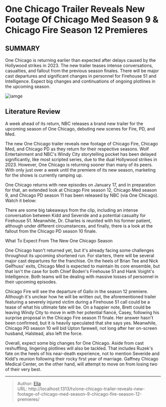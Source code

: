 # One Chicago Trailer Reveals New Footage Of Chicago Med Season 9 &amp; Chicago Fire Season 12 Premieres


## SUMMARY 



  One Chicago is returning earlier than expected after delays caused by the Hollywood strikes in 2023.   The new trailer teases intense conversations, casualties, and fallout from the previous season finales.   There will be major cast departures and significant changes in personnel for Firehouse 51 and Intelligence. Expect big changes and continuations of ongoing plotlines in the upcoming season.  

![iamge](https://static1.srcdn.com/wordpress/wp-content/uploads/2024/01/miranda-rae-mayo-as-stella-kidd-in-chicago-fire-season-12.jpg)

## Literature Review
A week ahead of its return, NBC releases a brand new trailer for the upcoming season of One Chicago, debuting new scenes for Fire, PD, and Med.  




The new One Chicago trailer reveals new footage of Chicago Fire, Chicago Med, and Chicago PD as they return for their respective seasons. Wolf Entertainment and NBC&#39;s Windy City storytelling pocket has been delayed significantly, like most scripted series, due to the dual Hollywood strikes in 2023. However, One Chicago is returning sooner than many of its peers. With only just over a week until the premiere of its new season, marketing for the shows is currently ramping up.




One Chicago returns with new episodes on January 17, and in preparation for that, an extended look at Chicago Fire season 12, Chicago Med season 9, and Chicago PD season 11 has been released by NBC (via One Chicago). Watch it below:


 

There are some big takeaways from the clip, including an intense conversation between Kidd and Severide and a potential casualty for Firehouse 51. Meanwhile, Dr. Charles is reunited with his former patient, although under different circumstances, and finally, there is a look at the fallout from the Chicago PD season 10 finale.


 What To Expect From The New One Chicago Season 
          




One Chicago hasn&#39;t returned yet, but it&#39;s already facing some challenges throughout its upcoming shortened run. For starters, there will be several major cast departures for the franchise. On the heels of Brian Tee and Nick Gelfhuss&#39; exits, Chicago Med is expected to maintain its core ensemble, but that isn&#39;t the case for both Chief Boden&#39;s Firehouse 51 and Hank Voight&#39;s Intelligence. Both teams will be dealing with massive losses of personnel in their upcoming episodes.

Chicago Fire will see the departure of Gallo in the season 12 premiere. Although it&#39;s unclear how he will be written out, the aforementioned trailer featuring a severely injured victim during a Firehouse 51 call could be a tease of what his ultimate fate will be. On a happier note, Brett could be leaving Windy City to move in with her potential fiancé, Casey, following his surprise proposal in the Chicago Fire season 11 finale. Her answer hasn&#39;t been confirmed, but it is heavily speculated that she says yes. Meanwhile, Chicago PD season 10 will bid Upton farewell, not long after her on-screen husband, Halstead, also left the force.




Overall, expect some big changes for One Chicago. Aside from cast reshuffling, lingering plotlines will also be tackled. That includes Ruzek&#39;s fate on the heels of his near-death experience, not to mention Severide and Kidd&#39;s reunion following their rocky first year of marriage. Gaffney Chicago Medical Center, on the other hand, will attempt to move on from losing two of their very best.



---

> Author: [Ella](https://instagram.hk.cn/)  
> URL: http://localhost:1313/tv/one-chicago-trailer-reveals-new-footage-of-chicago-med-season-9-chicago-fire-season-12-premieres/  


